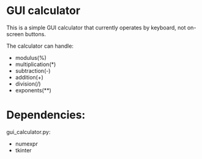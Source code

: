 # GUI calculator

This is a simple GUI calculator that currently operates by keyboard, not on-screen buttons.

The calculator can handle:

- modulus(%)
- multiplication(*) 
- subtraction(-) 
- addition(+) 
- division(/)
- exponents(**)

Dependencies:
========================

gui_calculator.py:

- numexpr
- tkinter

